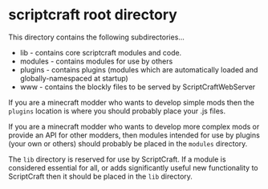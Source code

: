 # scriptcraft root directory
This directory contains the following subdirectories...

* lib - contains core scriptcraft modules and code.
* modules - contains modules for use by others
* plugins - contains plugins (modules which are automatically loaded and globally-namespaced at startup)
* www - contains the blockly files to be served by ScriptCraftWebServer

If you are a minecraft modder who wants to develop simple mods then the `plugins` location is where you should probably place your .js files. 

If you are a minecraft modder who wants to develop more complex mods or provide an API for other modders, then modules intended for use by plugins (your own or others) should probably be placed in the `modules` directory.

The `lib` directory is reserved for use by ScriptCraft. If a module is considered essential for all, or adds significantly useful new functionality to ScriptCraft then it should be placed in the `lib` directory.